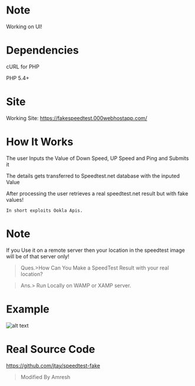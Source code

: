 <!---
![Image](https://raw.githubusercontent.com/AmreshSinha/Fake-SpeedTest-Generator/master/Story%20of%20the%20fakespeed%20script.gif)
-->

# Note
Working on UI!

# Dependencies
cURL for PHP

PHP 5.4+

# Site
Working Site: https://fakespeedtest.000webhostapp.com/

# How It Works
The user Inputs the Value of Down Speed, UP Speed and Ping and Submits it

The details gets transferred to Speedtest.net database with the inputed Value

After processing the user retrieves a real speedtest.net result but with fake values!

```In short exploits Ookla Apis.```

# Note
If you Use it on a remote server then your location in the speedtest image will be of that server only!
>Ques.>How Can You Make a SpeedTest Result with your real location?

>Ans.> Run Locally on WAMP or XAMP server.

# Example
![alt text](https://www.speedtest.net/result/7656618580.png)

# Real Source Code
https://github.com/jtay/speedtest-fake
>Modified By Amresh 
